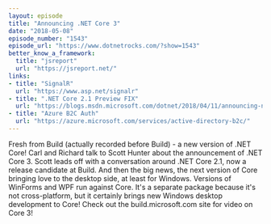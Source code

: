 ```yaml
---
layout: episode
title: "Announcing .NET Core 3"
date: "2018-05-08"
episode_number: "1543"
episode_url: "https://www.dotnetrocks.com/?show=1543"
better_know_a_framework:
  title: "jsreport"
  url: "https://jsreport.net/"
links:
- title: "SignalR"
  url: "https://www.asp.net/signalr"
- title: ".NET Core 2.1 Preview FIX"
  url: "https://blogs.msdn.microsoft.com/dotnet/2018/04/11/announcing-net-core-2-1-preview-2/"
- title: "Azure B2C Auth"
  url: "https://azure.microsoft.com/services/active-directory-b2c/"
---
```


Fresh from Build (actually recorded before Build) - a new version of .NET Core! Carl and Richard talk to Scott Hunter about the announcement of .NET Core 3. Scott leads off with a conversation around .NET Core 2.1, now a release candidate at Build. And then the big news, the next version of Core bringing love to the desktop side, at least for Windows. Versions of WinForms and WPF run against Core. It's a separate package because it's not cross-platform, but it certainly brings new Windows desktop development to Core! Check out the build.microsoft.com site for video on Core 3!
